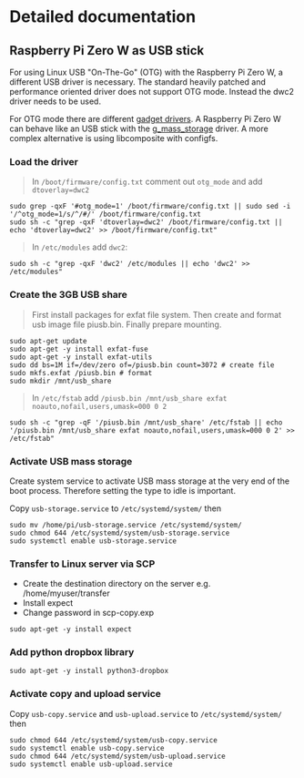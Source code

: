 # Detailed documentation


## Raspberry Pi Zero W as USB stick

For using Linux USB "On-The-Go" (OTG)  with the Raspberry Pi Zero W, a different USB driver is necessary. The standard heavily patched and performance oriented driver does not support OTG mode. Instead the dwc2 driver needs to be used.

For OTG mode there are different [gadget drivers](http://www.linux-usb.org/gadget/). A Raspberry Pi Zero W can behave like an USB stick with the [g_mass_storage](https://www.kernel.org/doc/Documentation/usb/mass-storage.txt) driver. A more complex alternative is using libcomposite with configfs.


### Load the driver

> In `/boot/firmware/config.txt` comment out `otg_mode` and add `dtoverlay=dwc2`

```
sudo grep -qxF '#otg_mode=1' /boot/firmware/config.txt || sudo sed -i '/^otg_mode=1/s/^/#/' /boot/firmware/config.txt
sudo sh -c "grep -qxF 'dtoverlay=dwc2' /boot/firmware/config.txt || echo 'dtoverlay=dwc2' >> /boot/firmware/config.txt"
```

> In `/etc/modules` add `dwc2`:

```
sudo sh -c "grep -qxF 'dwc2' /etc/modules || echo 'dwc2' >> /etc/modules"
```

### Create the 3GB USB share

> First install packages for exfat file system. Then create and format usb image file piusb.bin. Finally prepare mounting.

 ```
sudo apt-get update
sudo apt-get -y install exfat-fuse
sudo apt-get -y install exfat-utils
sudo dd bs=1M if=/dev/zero of=/piusb.bin count=3072 # create file
sudo mkfs.exfat /piusb.bin # format
sudo mkdir /mnt/usb_share
```
> In `/etc/fstab` add `/piusb.bin /mnt/usb_share exfat noauto,nofail,users,umask=000 0 2`
```
sudo sh -c "grep -qF '/piusb.bin /mnt/usb_share' /etc/fstab || echo '/piusb.bin /mnt/usb_share exfat noauto,nofail,users,umask=000 0 2' >> /etc/fstab"
```

### Activate USB mass storage
Create system service to activate USB mass storage at the very end of the boot process. Therefore setting the type to idle is important. 

Copy `usb-storage.service` to `/etc/systemd/system/` then
```
sudo mv /home/pi/usb-storage.service /etc/systemd/system/
sudo chmod 644 /etc/systemd/system/usb-storage.service
sudo systemctl enable usb-storage.service
```

### Transfer to Linux server via SCP
- Create the destination directory on the server e.g. /home/myuser/transfer
- Install expect
- Change password in scp-copy.exp
```
sudo apt-get -y install expect
```

### Add python dropbox library

```
sudo apt-get -y install python3-dropbox
```

### Activate copy and upload service
Copy `usb-copy.service` and `usb-upload.service` to `/etc/systemd/system/` then

```
sudo chmod 644 /etc/systemd/system/usb-copy.service
sudo systemctl enable usb-copy.service
sudo chmod 644 /etc/systemd/system/usb-upload.service
sudo systemctl enable usb-upload.service
```

 



